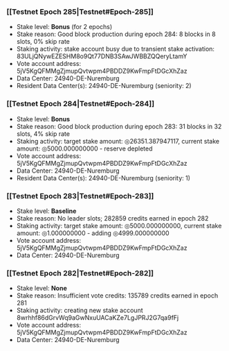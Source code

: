 ### [[Testnet Epoch 285|Testnet#Epoch-285]]
* Stake level: **Bonus** (for 2 epochs)
* Stake reason: Good block production during epoch 284: 8 blocks in 8 slots, 0% skip rate
* Staking activity: stake account busy due to transient stake activation: 83ULjQNywEZESHM8o9Qt77DNB3SAwJWBBZQQeryLtamY
* Vote account address: 5jV5KgQFMMgZjmupQvtwpm4PBDDZ9KwFmpFtDGcXhZaz
* Data Center: 24940-DE-Nuremburg
* Resident Data Center(s): 24940-DE-Nuremburg (seniority: 2)
### [[Testnet Epoch 284|Testnet#Epoch-284]]
* Stake level: **Bonus**
* Stake reason: Good block production during epoch 283: 31 blocks in 32 slots, 4% skip rate
* Staking activity: target stake amount: ◎26351.387947117, current stake amount: ◎5000.000000000 - reserve depleted
* Vote account address: 5jV5KgQFMMgZjmupQvtwpm4PBDDZ9KwFmpFtDGcXhZaz
* Data Center: 24940-DE-Nuremburg
* Resident Data Center(s): 24940-DE-Nuremburg (seniority: 1)
### [[Testnet Epoch 283|Testnet#Epoch-283]]
* Stake level: **Baseline**
* Stake reason: No leader slots; 282859 credits earned in epoch 282
* Staking activity: target stake amount: ◎5000.000000000, current stake amount: ◎1.000000000 - adding ◎4999.000000000
* Vote account address: 5jV5KgQFMMgZjmupQvtwpm4PBDDZ9KwFmpFtDGcXhZaz
* Data Center: 24940-DE-Nuremburg
### [[Testnet Epoch 282|Testnet#Epoch-282]]
* Stake level: **None**
* Stake reason: Insufficient vote credits: 135789 credits earned in epoch 281
* Staking activity: creating new stake account 8wrhhf86dGrvWq9aGwNxuUACaKZe7LgJPRJ2G7qa9fFj
* Vote account address: 5jV5KgQFMMgZjmupQvtwpm4PBDDZ9KwFmpFtDGcXhZaz
* Data Center: 24940-DE-Nuremburg